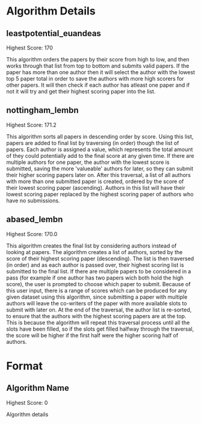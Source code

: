 # Algorithm Details
leastpotential_euandeas
-------------
Highest Score: 170

This algorithm orders the papers by their score from high to low, and then works through that list from top to bottom and submits valid papers. If the paper has more than one author then it will select the author with the lowest top 5 paper total in order to save the authors with more high scorers for other papers. It will then check if each author has atleast one paper and if not it will try and get their highest scoring paper into the list.

nottingham_lembn
-------------
Highest Score: 171.2

This algorithm sorts all papers in descending order by score. Using this list, papers are added to final list by traversing (in order) though the list of papers. Each author is assigned a value, which represents the total amount of they could potentially add to the final score at any given time. If there are multiple authors for one paper, the author with the lowest score is submitted, saving the more 'valueable' authors for later, so they can submit their higher scoring papers later on. After this traversal, a list of all authors with more than one submitted paper is created, ordered by the score of their lowest scoring paper (ascending). Authors in this list will have their lowest scoring paper replaced by the highest scoring paper of authors who have no submissions.

abased_lembn
-------------
Highest Score: 170.0

This algorithm creates the final list by considering authors instead of looking at papers. The algorithm creates a list of authors, sorted by the score of their highest scoring paper (descending). The list is then traversed (in order) and as each author is passed over, their highest scoring list is submitted to the final list. If there are multiple papers to be considered in a pass (for example if one author has two papers wich both hold the high score), the user is prompted to choose which paper to submit. Because of this user input, there is a range of scores which can be produced for any given dataset using this algorithm, since submitting a paper with multiple authors will leave the co-writers of the paper with more available slots to submit with later on. At the end of the traversal, the author list is re-sorted, to ensure that the authors with the highest scoring papers are at the top. This is because the algorithm will repeat this traversal process until all the slots have been filled, so if the slots get filled halfway through the traversal, the score will be higher if the first half were the higher scoring half of authors.

# Format
Algorithm Name
-------------
Highest Score: 0

Algorithm details

